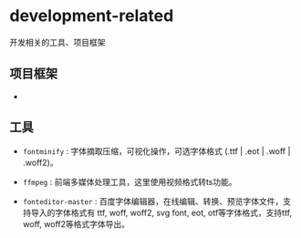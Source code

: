 # development-related
开发相关的工具、项目框架

## 项目框架
- 

## 工具
- `fontminify` : 字体摘取压缩，可视化操作，可选字体格式 (.ttf | .eot | .woff | .woff2)。

- `ffmpeg` : 前端多媒体处理工具，这里使用视频格式转ts功能。

- `fonteditor-master` : 百度字体编辑器，在线编辑、转换、预览字体文件，支持导入的字体格式有 ttf, woff, woff2, svg font, eot, otf等字体格式，支持ttf, woff, woff2等格式字体导出。

